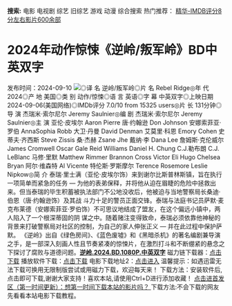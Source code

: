 **搜索:** 电影 电视剧 综艺 旧综艺 游戏 动漫 综合搜索 热门推荐： [精华-IMDB评分8分左右影片600余部](https://www.dytt8.com/html/gndy/jddy/20160320/50510.html)
# 2024年动作惊悚《逆岭/叛军岭》BD中英双字
发布时间：2024-09-10 
![](https://img9.doubanio.com/view/photo/l_ratio_poster/public/p2912471764.jpg)◎译 名 逆岭/叛军岭◎片 名 Rebel Ridge◎年 代 2024◎产 地 美国◎类 别 动作/惊悚◎语 言 英语◎字 幕 中英双字◎上映日期 2024-09-06(美国网络)◎IMDb评分 7.0/10 from 15325 users◎片 长 131分钟◎导 演 杰瑞米·索尔尼尔 Jeremy Saulnier◎编 剧 杰瑞米·索尔尼尔 Jeremy Saulnier◎主 演 亚伦·皮埃尔 Aaron Pierre 唐·约翰逊 Don Johnson 安娜索菲亚·罗伯 AnnaSophia Robb 大卫·丹曼 David Denman 艾莫里·科恩 Emory Cohen 史蒂夫·齐西斯 Steve Zissis 桑·杰赫 Zsane Jhe 戴纳·李 Dana Lee 詹姆斯·克伦威尔 James Cromwell Oscar Gale Reid Williams Daniel H. Chung C.J.勒布朗 C.J. LeBlanc 马修·里默 Matthew Rimmer Brannon Cross Victor Eli Hugo Chelsea Bryan 阿尔·维森特 Al Vicente 特伦斯·罗斯摩尔 Terence Rosemore Leslie Nipkow◎简 介 泰瑞·里士满（亚伦·皮埃尔饰）来到谢尔比斯普林斯镇，旨在执行一项简单而紧急的任务 — 为他的表弟保释，并将他从迫在眉睫的危险中拯救出来。但当泰瑞的毕生积蓄被执法部门不公地没收后，他被迫与当地警察局长桑迪·伯恩（唐·约翰逊饰）及其战 斗力十足的警员正面交锋。泰瑞与法庭书记员萨默·麦克布莱德（安娜索菲亚·罗伯饰）不可思议地结成了盟友，在这个偏远小镇中，两人陷入了一个根深蒂固的阴 谋之中。随着赌注变得致命，泰瑞必须依靠他神秘的背景来打破警察局对社区的控制，为自己的家人伸张正义 — 并在此过程中保护萨默。 《逆岭》出自《绿色房间》、《蓝色废墟》和《黑暗杀机》的著名编剧兼导演之手，是一部深入刻画人性且节奏紧凑的惊悚片，在激烈打斗和不断绷紧的悬念之下探讨了腐败与道德问题。[**逆岭.2024.BD.1080P.中英双字**](magnet:?xt=urn:btih:0d027f9db35c39e20a93ff72ecc0a162a13b6e0c&dn=%e9%98%b3%e5%85%89%e7%94%b5%e5%bd%b1dygod.org.%e9%80%86%e5%b2%ad.2024.BD.1080P.%e4%b8%ad%e8%8b%b1%e5%8f%8c%e5%ad%97.mkv&tr=udp%3a%2f%2ftracker.opentrackr.org%3a1337%2fannounce&tr=udp%3a%2f%2fexodus.desync.com%3a6969%2fannounce) 磁力链下载器：[点击下载](https://dygod.org/js/bt.htm "qBittorrent") 播放软件下载：[点击下载](https://dygod.org/js/player.htm "PotPlayer") 电影下载地址2：[点击进入](https://dygod.org/ "阳光电影") 温馨提示：如遇迅雷无法下载可换用无限制版尝试或用磁力下载，欢迎每天来！  下载方法：安装软件后,点击即可下载,谢谢大家支持！喜欢本站,请使用Ctrl+D进行添加收藏！ [点击进首发区（第一时间更新）：想第一时间下载本站的影片吗？ ](https://www.ygdy8.net/)下载方法:不会下载的网友先看看本站电影下载教程。